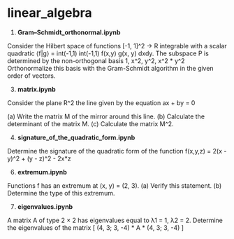 # linear_algebra

  1. **Gram–Schmidt_orthonormal.ipynb**

Consider the Hilbert space of functions [-1, 1]^2 → R integrable with a scalar quadratic
⟨f|g⟩ = int(-1,1) int(-1,1) f(x,y) g(x, y) dxdy.
The subspace P is determined by the non-orthogonal basis 1, x^2, y^2, x^2 * y^2
Orthonormalize this basis with the Gram-Schmidt algorithm in the given order of vectors.

  3. **matrix.ipynb**

Consider the plane R^2 the line given by the equation
ax + by = 0

(a) Write the matrix M of the mirror around this line.
(b) Calculate the determinant of the matrix M.
(c) Calculate the matrix M^2.

  4. **signature_of_the_quadratic_form.ipynb**

Determine the signature of the quadratic form of the function
f(x,y,z) = 2(x - y)^2 + (y - z)^2 - 2x*z

  6. **extremum.ipynb**

Functions f has an extremum at (x, y) = (2, 3).
(a) Verify this statement.
(b) Determine the type of this extremum.

  7. **eigenvalues.ipynb**

A matrix A of type 2 × 2 has eigenvalues equal to λ1 = 1, λ2 = 2. Determine the eigenvalues of the matrix
[ (4, 3; 3, -4) * A * (4, 3; 3, -4) ]
